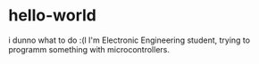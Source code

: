 # hello-world
i dunno what to do :(l
I'm Electronic Engineering student, trying to programm something with microcontrollers.
